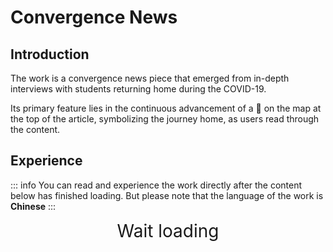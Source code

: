 # Convergence News

## Introduction
The work is a convergence  news piece that emerged from in-depth interviews with students returning home during the COVID-19. 

Its primary feature lies in the continuous advancement of a 🚗 on the map at the top of the article, symbolizing the journey home, as users read through the content.

<style>
    @keyframes ani_dotRun {
        0%{
            left: -100vw;
            width: 0vw;
        }
        50%{
            left: 0vw;
            width: 100vw;
        }
        100%{
            left: 100vw;
            width: 0vw;
        }
    }
    .mindleDot{
        margin-top: 0vh;
        text-align: center;
        color: rgb(32, 32, 32);
        font-weight: bold;
        overflow: hidden;
        position: relative;
        animation: ani_dotRun 3s infinite;
    }
</style>

<script setup>
import { ref } from 'vue';
import { onMounted } from 'vue'
import { withBase } from 'vitepress'

const iframe = ref()
const loading_div = ref()
const iframe_height = ref(window.innerHeight)
const iframe_weight = ref(iframe_height.value * 0.53)


onMounted(() => {
    fetch(withBase("/H5/html.txt"))
        .then((Response) =>  Response.text())
        .then((data) => iframe.value.srcdoc = data)

    iframe.value.onload = function(){
        iframe.value.style.visibility = "visible"
        loading_div.value.style.display = "none"
    };
})
</script>

## Experience

::: info
You can read and experience the work directly after the content below has finished loading. But please note that the language of the work is **Chinese**
:::

<div ref="loading_div" style="overflow:hidden;text-align: center;">
    <div style="font-size: 200%">Wait loading</div> 
    <div class="mindleDot">......</div>
</div>


<div style="overflow:hidden;text-align: center;justify-content:center;display:flex;">
    <iframe ref="iframe" sandbox="allow-forms allow-scripts allow-modals" :height="iframe_height" :width="iframe_weight" style="visibility: hidden;transform: scale(0.85);border-radius: 10px;border: solid 10px #fff;box-shadow: rgba(74, 74, 74, 0.325) 0px 0px 15px;"></iframe>
</div>


